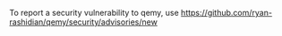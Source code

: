 To report a security vulnerability to qemy, use https://github.com/ryan-rashidian/qemy/security/advisories/new
